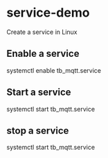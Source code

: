 # service-demo
Create a service in Linux

## Enable a service 
systemctl enable tb_mqtt.service

## Start a service 
systemctl start tb_mqtt.service

## stop a service 
systemctl start tb_mqtt.service
